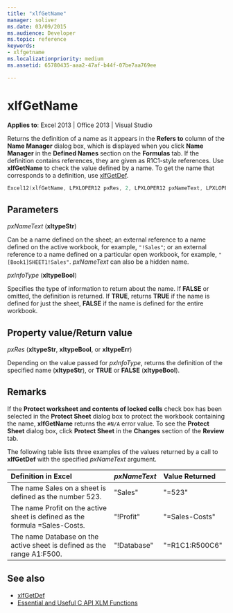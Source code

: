 ```yaml
---
title: "xlfGetName"
manager: soliver
ms.date: 03/09/2015
ms.audience: Developer
ms.topic: reference
keywords:
- xlfgetname 
ms.localizationpriority: medium
ms.assetid: 65780435-aaa2-47af-b44f-07be7aa769ee

---
```


# xlfGetName

**Applies to**: Excel 2013 | Office 2013 | Visual Studio
  
Returns the definition of a name as it appears in the **Refers to** column of the **Name Manager** dialog box, which is displayed when you click **Name Manager** in the **Defined Names** section on the **Formulas** tab. If the definition contains references, they are given as R1C1-style references. Use **xlfGetName** to check the value defined by a name. To get the name that corresponds to a definition, use [xlfGetDef](xlfgetdef.md).
  
```cpp
Excel12(xlfGetName, LPXLOPER12 pxRes, 2, LPXLOPER12 pxNameText, LPXLOPER12 pxInfoType);
```

## Parameters

_pxNameText_ (**xltypeStr**)
  
Can be a name defined on the sheet; an external reference to a name defined on the active workbook, for example, `"!Sales"`; or an external reference to a name defined on a particular open workbook, for example, `"[Book1]SHEET1!Sales"`.  _pxNameText_ can also be a hidden name.
  
_pxInfoType_ (**xltypeBool**)
  
Specifies the type of information to return about the name. If **FALSE** or omitted, the definition is returned. If **TRUE**, returns **TRUE** if the name is defined for just the sheet, **FALSE** if the name is defined for the entire workbook.
  
## Property value/Return value

_pxRes_ (**xltypeStr**, **xltypeBool**, or **xltypeErr**)
  
Depending on the value passed for  _pxInfoType_, returns the definition of the specified name (**xltypeStr**), or **TRUE** or **FALSE** (**xltypeBool**).
  
## Remarks

If the **Protect worksheet and contents of locked cells** check box has been selected in the **Protect Sheet** dialog box to protect the workbook containing the name, **xlfGetName** returns the  `#N/A` error value. To see the **Protect Sheet** dialog box, click **Protect Sheet** in the **Changes** section of the **Review** tab.
  
The following table lists three examples of the values returned by a call to **xlfGetDef** with the specified  _pxNameText_ argument.
  
|**Definition in Excel**|**_pxNameText_**|**Value Returned**|
|:-----|:-----|:-----|
|The name Sales on a sheet is defined as the number 523. |"Sales"  <br/> |"=523"  <br/> |
|The name Profit on the active sheet is defined as the formula =Sales-Costs. |"!Profit"  <br/> |"=Sales-Costs"  <br/> |
|The name Database on the active sheet is defined as the range A1:F500. |"!Database"  <br/> |"=R1C1:R500C6"  <br/> |

## See also

- [xlfGetDef](xlfgetdef.md)
- [Essential and Useful C API XLM Functions](essential-and-useful-c-api-xlm-functions.md)
